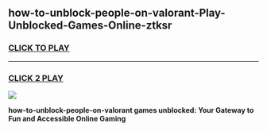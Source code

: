 
## how-to-unblock-people-on-valorant-Play-Unblocked-Games-Online-ztksr
<h3>
<a href="https://premium76.site?title=how-to-unblock-people-on-valorant&ref=25A">CLICK TO PLAY</a></h3>
<hr>

<h3>
<a href="https://premium76.site?title=how-to-unblock-people-on-valorant&ref=25A">CLICK 2 PLAY</a>
  
</h3>

<a href="https://premium76.site?title=how-to-unblock-people-on-valorant&ref=25A"><img src="https://clearcache.store/games.png"></a>


**how-to-unblock-people-on-valorant games unblocked: Your Gateway to Fun and Accessible Online Gaming**
